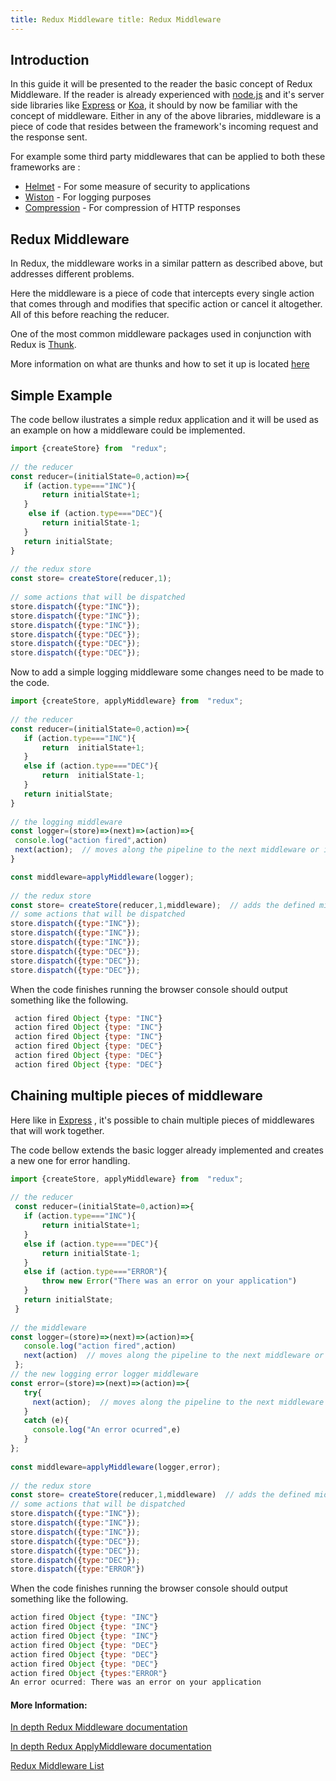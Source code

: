 ```yaml
---
title: Redux Middleware	title: Redux Middleware
---	
```

 ## Introduction
 In this guide it will be presented to the reader the basic concept of Redux Middleware.
 If the reader is already experienced with [node.js] and it's server side libraries like [Express] or [Koa], it should by now be familiar with the concept of middleware.
 Either in any of the above libraries, middleware is a piece of code that resides between the framework's incoming request and the response sent.
   
 For example some third party middlewares that can be applied to both these frameworks are :
 * [Helmet] - For some measure of security to applications
 * [Wiston] - For logging purposes
 * [Compression] - For compression of HTTP responses
   
 ## Redux Middleware

 In Redux, the middleware works in a similar pattern as described above, but addresses different problems.
 
 Here the middleware is a piece of code that intercepts every single action that comes through and modifies that specific action or cancel it altogether.
 All of this before reaching the reducer.

 One of the most common middleware packages used in conjunction with Redux is [Thunk](https://github.com/reduxjs/redux-thunk).
 
 More information on what are thunks and how to set it up is located [here](https://guide.freecodecamp.org/redux/redux-thunk)
 

 ## Simple Example

 The code bellow ilustrates a simple redux application and it will be used as an example on how a middleware could be implemented.
   
 ```javascript
 import {createStore} from  "redux";
   
 // the reducer
 const reducer=(initialState=0,action)=>{
    if (action.type==="INC"){
        return initialState+1;
    }
     else if (action.type==="DEC"){
        return initialState-1;
    }
    return initialState;
}
   
 // the redux store
 const store= createStore(reducer,1);
   
 // some actions that will be dispatched
 store.dispatch({type:"INC"});
 store.dispatch({type:"INC"});
 store.dispatch({type:"INC"});
 store.dispatch({type:"DEC"});
 store.dispatch({type:"DEC"});
 store.dispatch({type:"DEC"});
 ```
   
  
 Now to add a simple logging middleware some changes need to be made to the code.
   
 ```javascript
 import {createStore, applyMiddleware} from  "redux";
   
 // the reducer
 const reducer=(initialState=0,action)=>{
    if (action.type==="INC"){
        return  initialState+1;
    }
    else if (action.type==="DEC"){
        return  initialState-1;
    }
    return initialState;
}
   
 // the logging middleware 
 const logger=(store)=>(next)=>(action)=>{
  console.log("action fired",action)
  next(action);  // moves along the pipeline to the next middleware or if no more middleware defined to the reducer
 }  
 
 const middleware=applyMiddleware(logger);
   
 // the redux store
 const store= createStore(reducer,1,middleware);  // adds the defined middleware to the application
 // some actions that will be dispatched
 store.dispatch({type:"INC"});
 store.dispatch({type:"INC"});
 store.dispatch({type:"INC"});
 store.dispatch({type:"DEC"});
 store.dispatch({type:"DEC"});
 store.dispatch({type:"DEC"});
 ```
 When the code finishes running the browser console should output something like the following.
 ```javascript
  action fired Object {type: "INC"}
  action fired Object {type: "INC"}
  action fired Object {type: "INC"}
  action fired Object {type: "DEC"}
  action fired Object {type: "DEC"}
  action fired Object {type: "DEC"}
```

## Chaining multiple pieces of middleware

 Here like in [Express] , it's possible to chain multiple pieces of middlewares that will work together.
 
 The code bellow extends the basic logger already implemented and creates a new one for error handling.

 ```javascript
 import {createStore, applyMiddleware} from  "redux";
   
 // the reducer
  const reducer=(initialState=0,action)=>{
    if (action.type==="INC"){
        return initialState+1;
    }
    else if (action.type==="DEC"){
        return initialState-1;
    }
    else if (action.type==="ERROR"){
        throw new Error("There was an error on your application")
    }
    return initialState;
  }
   
 // the middleware
 const logger=(store)=>(next)=>(action)=>{
    console.log("action fired",action)
    next(action)  // moves along the pipeline to the next middleware or if no more middleware defined to the reducer
  };
 // the new logging error logger middleware
const error=(store)=>(next)=>(action)=>{
    try{
      next(action);  // moves along the pipeline to the next middleware or if no more middleware defined to the reducer
    }
    catch (e){
      console.log("An error ocurred",e)
    }
};
  
 const middleware=applyMiddleware(logger,error);
   
 // the redux store
 const store= createStore(reducer,1,middleware)  // adds the defined middleware to the application
 // some actions that will be dispatched
 store.dispatch({type:"INC"});
 store.dispatch({type:"INC"});
 store.dispatch({type:"INC"});
 store.dispatch({type:"DEC"});
 store.dispatch({type:"DEC"});
 store.dispatch({type:"DEC"});
 store.dispatch({type:"ERROR"})
```
 When the code finishes running the browser console should output something like the following.
 ```javascript
action fired Object {type: "INC"}
action fired Object {type: "INC"}
action fired Object {type: "INC"}
action fired Object {type: "DEC"}
action fired Object {type: "DEC"}
action fired Object {type: "DEC"}
action fired Object {types:"ERROR"}
An error ocurred: There was an error on your application
```
  

  
 #### More Information:
 [In depth Redux Middleware documentation](https://redux.js.org/advanced/middleware)

 [In depth Redux ApplyMiddleware documentation](https://redux.js.org/api/applymiddleware)

 [Redux Middleware List](https://redux.js.org/introduction/ecosystem#middleware)

<!-- Please add any articles you think might be helpful to read before writing the article -->
   
  
 [//]: # (These are reference links used in the body of this note and get stripped out when the markdown processor does its job. There is no need to format nicely because it shouldn't be seen. Thanks SO - http://stackoverflow.com/questions/4823468/store-comments-in-markdown-syntax)
   
 [Express]: <https://expressjs.com/>
[node.js]: <http://nodejs.org>
[Koa]: <https://koajs.com/>
[Helmet]:<https://helmetjs.github.io/>
[Wiston]:<https://github.com/winstonjs/winston>
[Compression]: <https://github.com/expressjs/compression>